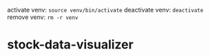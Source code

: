 activate venv: `source venv/bin/activate`
deactivate venv: `deactivate`
remove venv: `rm -r venv`
# stock-data-visualizer
